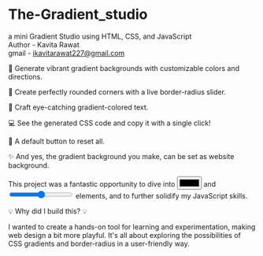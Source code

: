 # The-Gradient_studio
 a mini Gradient Studio using HTML, CSS, and JavaScript 
<br>
Author - Kavita Rawat
<br>
gmail - ikavitarawat227@gmail.com
<br>


🎨 Generate vibrant gradient backgrounds with customizable colors and directions.
<br>

📐 Create perfectly rounded corners with a live border-radius slider.
<br>

🌈 Craft eye-catching gradient-colored text.
<br>

💻 See the generated CSS code and copy it with a single click!
<br>

🔄 A default button to reset all.
<br>

✨ And yes, the gradient background you make, can be set as website background.
<br>

This project was a fantastic opportunity to dive  into <input type="color"> and <input type="range"> elements, and to further solidify my JavaScript skills. 
<br>

💡 Why did I build this? 💡
<br>

I wanted to create a hands-on tool for learning and experimentation, making web design a bit more playful. It's all about exploring the possibilities of CSS gradients and border-radius in a user-friendly way.
